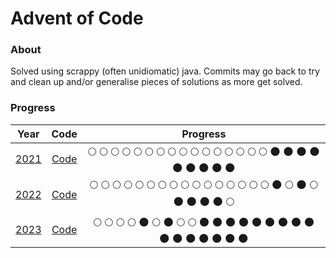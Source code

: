 Advent of Code
==============

### About

Solved using scrappy (often unidiomatic) java. Commits may go back to try and clean up and/or generalise
pieces of solutions as more get solved.

### Progress

|                 Year                  |                            Code                             |                                                                                                                                               Progress                                                                                                                                                |
|:-------------------------------------:|:-----------------------------------------------------------:|:-----------------------------------------------------------------------------------------------------------------------------------------------------------------------------------------------------------------------------------------------------------------------------------------------------:|
| [2021](https://adventofcode.com/2021) | [Code](/src/main/java/com/github/jonnu/advent/puzzle/y2021) |  :full_moon: :full_moon: :full_moon: :full_moon: :full_moon: :full_moon: :full_moon: :full_moon: :full_moon: :full_moon: :full_moon: :full_moon: :full_moon: :full_moon: :full_moon: :full_moon: :new_moon: :new_moon: :new_moon: :new_moon: :new_moon: :new_moon: :new_moon: :new_moon: :new_moon:   |
| [2022](https://adventofcode.com/2022) | [Code](/src/main/java/com/github/jonnu/advent/puzzle/y2022) | :full_moon: :full_moon: :full_moon: :full_moon: :full_moon: :full_moon: :full_moon: :full_moon: :full_moon: :full_moon: :full_moon: :full_moon: :full_moon: :full_moon: :full_moon: :full_moon: :new_moon: :full_moon: :new_moon: :full_moon: :new_moon: :new_moon: :new_moon: :new_moon: :full_moon: |
| [2023](https://adventofcode.com/2023) | [Code](/src/main/java/com/github/jonnu/advent/puzzle/y2023) |       :full_moon: :full_moon: :full_moon: :full_moon: :new_moon: :full_moon: :new_moon: :full_moon: :full_moon: :new_moon: :new_moon: :new_moon: :new_moon: :new_moon: :new_moon: :new_moon: :new_moon: :new_moon: :new_moon: :new_moon: :new_moon: :new_moon: :new_moon: :new_moon: :new_moon:       |
